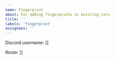 ```yaml
---
name: Fingerprint
about: For adding fingerprints to existing cars
title: ''
labels: 'fingerprint'
assignees: ''
---
```


Discord username: []

Route: []
